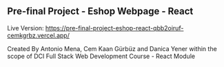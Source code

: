 ## Pre-final Project - Eshop Webpage - React 

Live Version: https://pre-final-project-eshop-react-qbb2oiruf-cemkgrbz.vercel.app/



Created By Antonio Mena, Cem Kaan Gürbüz and Danica Yener within the scope of DCI Full Stack Web Development Course - React Module
